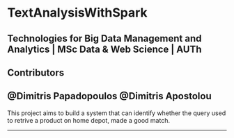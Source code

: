 # TextAnalysisWithSpark
Technologies for Big Data Management and Analytics | MSc Data &amp; Web Science | AUTh
---
## Contributors
@Dimitris Papadopoulos @Dimitris Apostolou
---

This project aims to build a system that can identify whether the query used to retrive a product on home depot, made a good match. 

---

